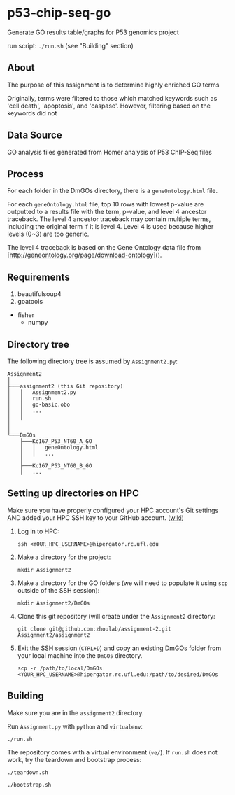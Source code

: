 # p53-chip-seq-go

Generate GO results table/graphs for P53 genomics project

run script: `./run.sh` (see "Building" section)

## About

The purpose of this assignment is to determine highly enriched GO terms

Originally, terms were filtered to those which matched keywords such as 'cell death', 'apoptosis', and 'caspase'. However, filtering based on the keywords did not 

## Data Source

GO analysis files generated from Homer analysis of P53 ChIP-Seq files

## Process

For each folder in the DmGOs directory, there is a `geneOntology.html` file.

For each `geneOntology.html` file, top 10 rows with lowest p-value are outputted to a results file with the term, p-value, and level 4 ancestor traceback. The level 4 ancestor traceback may contain multiple terms, including the original term if it is level 4. Level 4 is used because higher levels (0~3) are too generic.

The level 4 traceback is based on the Gene Ontology data file from [http://geneontology.org/page/download-ontology]().


## Requirements

1. beautifulsoup4
2. goatools
  * fisher
    * numpy

## Directory tree

The following directory tree is assumed by `Assignment2.py`:

```
Assignment2
│
├───assignment2 (this Git repository)
│   │   Assignment2.py
│   │   run.sh
│   │   go-basic.obo
│   │   ...
│   │
│
│
└───DmGOs
    ├───Kc167_P53_NT60_A_GO
    │   │   geneOntology.html
    │   │   ...
    │
    ├───Kc167_P53_NT60_B_GO
    │   ...
```

## Setting up directories on HPC

Make sure you have properly configured your HPC account's Git settings AND added your HPC SSH key to your GitHub account. ([wiki](https://github.com/zhoulab/assignment-2/wiki/Using-GitHub-with-HPC))

1. Log in to HPC:

    ```
    ssh <YOUR_HPC_USERNAME>@hipergator.rc.ufl.edu
    ```

2. Make a directory for the project:

    ```
    mkdir Assignment2
    ```

3. Make a directory for the GO folders (we will need to populate it using `scp` outside of the SSH session): 

    ```
    mkdir Assignment2/DmGOs
    ````

4. Clone this git repository (will create under the `Assignment2` directory:

    ```
    git clone git@github.com:zhoulab/assignment-2.git Assignment2/assignment2
    ```

5. Exit the SSH session (`CTRL+D`) and copy an existing DmGOs folder from your local machine into the `DmGOs` directory.

    ```
    scp -r /path/to/local/DmGOs <YOUR_HPC_USERNAME>@hipergator.rc.ufl.edu:/path/to/desired/DmGOs
    ```

## Building

Make sure you are in the `assignment2` directory.

Run `Assignment.py` with `python` and `virtualenv`:

```
./run.sh
```

The repository comes with a virtual environment (`ve/`). If `run.sh` does not work, try the teardown and bootstrap process:

```
./teardown.sh
```

```
./bootstrap.sh
```

